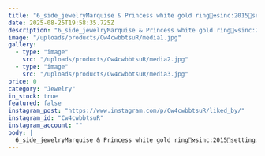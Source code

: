 ```yaml
---
title: "6_side_jewelryMarquise & Princess white gold ring💍⚒️sinc:2015📌setting: prong & bead&bright_cut & flush💎used stone: Marquis & Princess diamonds with vvs1 quality_____________________#Microsetting #microsettingtrainer #stonesetting #stonesetter #jewelryring #white_gold #marquise_cut #princess_cut #flushsetting #bead&bright_cut #prongsetting #custom_made #jewelryrojaEdited · 52w"
date: 2025-08-25T19:58:35.725Z
description: "6_side_jewelryMarquise & Princess white gold ring💍⚒️sinc:2015📌setting: prong & bead&bright_cut & flush💎used stone: Marquis & Princess diamonds with vvs1 quality_____________________#Microsetting #microsettingtrainer #stonesetting #stonesetter #jewelryring #white_gold #marquise_cut #princess_cut #flushsetting #bead&bright_cut #prongsetting #custom_made #jewelryrojaEdited · 52w"
image: "/uploads/products/Cw4cwbbtsuR/media1.jpg"
gallery:
  - type: "image"
    src: "/uploads/products/Cw4cwbbtsuR/media2.jpg"
  - type: "image"
    src: "/uploads/products/Cw4cwbbtsuR/media3.jpg"
price: 0
category: "Jewelry"
in_stock: true
featured: false
instagram_post: "https://www.instagram.com/p/Cw4cwbbtsuR/liked_by/"
instagram_id: "Cw4cwbbtsuR"
instagram_account: ""
body: |
  6_side_jewelryMarquise & Princess white gold ring💍⚒️sinc:2015📌setting: prong & bead&bright_cut & flush💎used stone: Marquis & Princess diamonds with vvs1 quality_____________________#Microsetting #microsettingtrainer #stonesetting #stonesetter #jewelryring #white_gold #marquise_cut #princess_cut #flushsetting #bead&bright_cut #prongsetting #custom_made #jewelryrojaEdited · 52w
---
```

